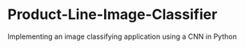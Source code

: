 # Product-Line-Image-Classifier
Implementing an image classifying application using a CNN in Python

